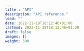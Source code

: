 ```yaml
---
title : "API"
description: "API reference."
lead: ""
date: 2022-11-18T18:12:46+01:00
lastmod: 2022-11-18T18:12:46+01:00
draft: false
images: []
weight: 300
---
```

